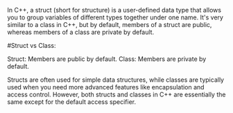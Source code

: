 In C++, a struct (short for structure) is a user-defined data type that allows you to group variables of different types together under one name. It's very similar to a class in C++, but by default, members of a struct are public, whereas members of a class are private by default.

#Struct vs Class:

Struct: Members are public by default.
Class: Members are private by default.

Structs are often used for simple data structures, while classes are typically used when you need more advanced features like encapsulation and access control. However, both structs and classes in C++ are essentially the same except for the default access specifier.
